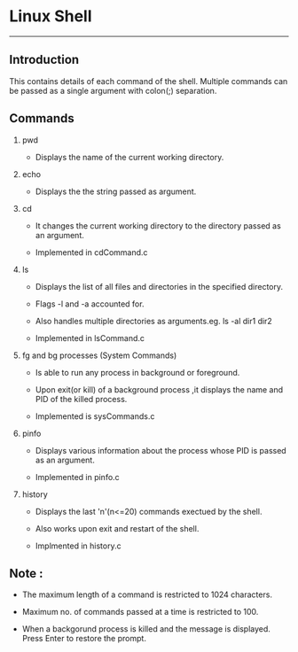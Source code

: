 # Linux Shell

_____________________________________________________________________

## Introduction

This contains details of each command of the shell. 
Multiple commands can be passed as a single argument with colon(;) separation. 

## Commands

1. pwd

	* Displays the name of the current working directory.

2. echo

	* Displays the the string passed as argument.

3. cd 

	* It changes the current working directory to the directory passed as an argument.

	* Implemented in cdCommand.c

4. ls 

	* Displays the list of all files and directories in the specified directory.

	* Flags -l and -a accounted for.

	* Also handles multiple directories as arguments.eg. ls -al dir1 dir2

	* Implemented in lsCommand.c

5. fg and bg processes (System Commands)

	* Is able to run any process in background or foreground.

	* Upon exit(or kill) of a background process ,it displays the name and PID of the killed process.

	* Implemented is sysCommands.c

6. pinfo

	* Displays various information about the process whose PID is passed as an argument.

	* Implemented in pinfo.c

7. history

	* Displays the last 'n'(n<=20) commands exectued by the shell.

	* Also works upon exit and restart of the shell.

	* Implmented in history.c


## Note :

* The maximum length of a command is restricted to 1024 characters. 

* Maximum no. of commands passed at a time is restricted to 100.

* When a backgorund process is killed and the message is displayed. Press Enter to restore the prompt.




	
